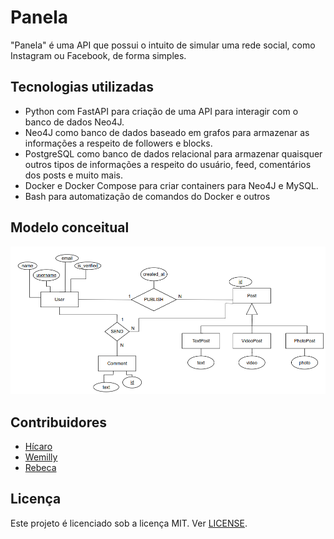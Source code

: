 # Panela

"Panela" é uma API que possui o intuito de simular uma rede social, como Instagram ou Facebook, de forma simples.

## Tecnologias utilizadas

- Python com FastAPI para criação de uma API para interagir com o banco de dados Neo4J.
- Neo4J como banco de dados baseado em grafos para armazenar as informações a respeito de followers e blocks.
- PostgreSQL como banco de dados relacional para armazenar quaisquer outros tipos de informações a respeito do usuário,
  feed, comentários dos posts e muito mais.
- Docker e Docker Compose para criar containers para Neo4J e MySQL.
- Bash para automatização de comandos do Docker e outros

## Modelo conceitual

![modeloconceitual](./images/modelo_conceitual.png)

## Contribuidores

- [Hícaro](https://github.com/HicaroD)
- [Wemilly](https://github.com/wemillymaria)
- [Rebeca](https://github.com/becacoli)

## Licença
Este projeto é licenciado sob a licença MIT. Ver [LICENSE](LICENSE).
